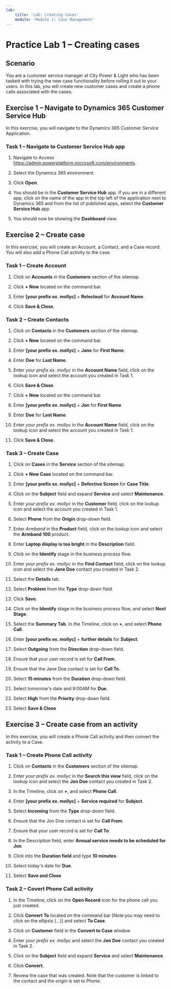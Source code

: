 ```yaml
---
lab:
    title: 'Lab: Creating cases'
    module: 'Module 1: Case Management'
---
```


# Practice Lab 1 – Creating cases

## Scenario

You are a customer service manager at City Power & Light who has been tasked with trying the new case functionality before rolling it out to your users. In this lab, you will create new customer cases and create a phone calls associated with the cases.

## Exercise 1 – Navigate to Dynamics 365 Customer Service Hub

In this exercise, you will navigate to the Dynamics 365 Customer Service Application.

### Task 1 – Navigate to Customer Service Hub app

1.  Navigate to Access <https://admin.powerplatform.microsoft.com/environments>.

2.  Select the Dynamics 365 environment.

3.  Click **Open**.

4.  You should be in the **Customer Service Hub** app. If you are in a different app, click on the name of the app in the top left of the application next to Dynamics 365 and from the list of published apps, select the **Customer Service Hub** app

5.  You should now be showing the **Dashboard** view.

## Exercise 2 – Create case

In this exercise, you will create an Account, a Contact, and a Case record. You will also add a Phone Call activity to the case.

### Task 1 – Create Account

1.  Click on **Accounts** in the **Customers** section of the sitemap.

2.  Click **+ New** located on the command bar.

3.  Enter **[your prefix ex. mollyc]** + **Relecloud** for **Account Name**.

4.  Click **Save & Close**.

### Task 2 – Create Contacts

1.  Click on **Contacts** in the **Customers** section of the sitemap.

2.  Click **+ New** located on the command bar.

3.  Enter **[your prefix ex. mollyc]** + **Jane** for **First Name**.

4.  Enter **Doe** for **Last Name**.

5.  Enter *your prefix ex. mollyc* in the **Account Name** field, click on the lookup icon and select the account you created in Task 1.

6.  Click **Save & Close**.

7.  Click **+ New** located on the command bar.

8.  Enter **[your prefix ex. mollyc]** + **Jon** for **First Name**.

9.  Enter **Doe** for **Last Name**.

10.  Enter *your prefix ex. mollyc* in the **Account Name** field, click on the lookup icon and select the account you created in Task 1.

11.  Click **Save & Close**.

### Task 3 – Create Case

1.  Click on **Cases** in the **Service** section of the sitemap.

2.  Click **+ New Case** located on the command bar.

3.  Enter **[your prefix ex. mollyc]** + **Defective Screen** for **Case Title**.

4.  Click on the **Subject** field and expand **Service** and select **Maintenance**.

5.  Enter *your prefix ex. mollyc* in the **Customer** field, click on the lookup icon and select the account you created in Task 1.

6.  Select **Phone** from the **Origin** drop-down field.

7.  Enter *Armband* in the **Product** field, click on the lookup icon and select the **Armband 100** product.

8.  Enter **Laptop display is too bright** in the **Description** field.

9.  Click on the **Identify** stage in the business process flow.

10. Enter *your prefix ex. mollyc* in the **Find Contact** field, click on the lookup icon and select the **Jane Doe** contact you created in Task 2.

11. Select the **Details** tab.

12. Select **Problem** from the **Type** drop-down field.

13. Click **Save**.

14. Click on the **Identify** stage in the business process flow, and select **Next Stage**.

15. Select the **Summary Tab**. In the Timeline, click on **+**, and select **Phone Call**.

16. Enter **[your prefix ex. mollyc]** + **further details** for **Subject**.

17. Select **Outgoing** from the **Direction** drop-down field.

18. Ensure that your user record is set for **Call From**.

19. Ensure that the Jane Doe contact is set for **Call To**.

20. Select **15 minutes** from the **Duration** drop-down field.

21. Select tomorrow's date and 9:00AM for **Due**.

22. Select **High** from the **Priority** drop-down field.

23. Select **Save & Close**

## Exercise 3 – Create case from an activity

In this exercise, you will create a Phone Call activity and then convert the activity to a Case.

### Task 1 – Create Phone Call activity

1.  Click on **Contacts** in the **Customers** section of the sitemap.

2.  Enter *your prefix ex. mollyc* in the **Search this view** field, click on the lookup icon and select the **Jon Doe** contact you created in Task 2.

3.  In the Timeline, click on **+**, and select **Phone Call**.

4.  Enter **[your prefix ex. mollyc]** + **Service required** for **Subject**.

5.  Select **Incoming** from the **Type** drop-down field.

6.  Ensure that the Jon Doe contact is set for **Call From**.

7.  Ensure that your user record is set for **Call To**.

8.  In the Description field, enter **Annual service needs to be scheduled for Jon**

9.  Click into the **Duration field** and type **10 minutes**.

10. Select today's date for **Due**.

11. Select **Save and Close**

### Task 2 – Covert Phone Call activity

1.  In the Timeline, click on the **Open Record** icon for the phone call you just created.

2.  Click **Convert To** located on the command bar [Note:you may need to click on the ellipsis (...)] and select **To Case**.

3.  Click on **Customer** field in the **Convert to Case** window.

4.  Enter *your prefix ex. mollyc* and select the **Jon Doe** contact you created in Task 2.

5.  Click on the **Subject** field and expand **Service** and select **Maintenance**.

6.  Click **Convert**.

7.  Review the case that was created. Note that the customer is linked to the contact and the origin is set to Phone.
